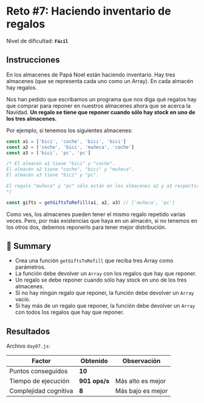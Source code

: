# Reto #7: Haciendo inventario de regalos

Nivel de dificultad: **`Fácil`**

## Instrucciones

En los almacenes de Papá Noel están haciendo inventario. Hay tres almacenes (que se representa cada uno como un Array). En cada almacén hay regalos.

Nos han pedido que escribamos un programa que nos diga qué regalos hay que comprar para reponer en nuestros almacenes ahora que se acerca la Navidad. **Un regalo se tiene que reponer cuando sólo hay stock en uno de los tres almacenes.**

Por ejemplo, si tenemos los siguientes almacenes:

``` javascript
const a1 = ['bici', 'coche', 'bici', 'bici']
const a2 = ['coche', 'bici', 'muñeca', 'coche']
const a3 = ['bici', 'pc', 'pc']

/* El almacén a1 tiene "bici" y "coche".
El almacén a2 tiene "coche", "bici" y "muñeca".
El almacén a3 tiene "bici" y "pc".

El regalo "muñeca" y "pc" sólo están en los almacenes a2 y a3 respectivamente.
*/

const gifts = getGiftsToRefill(a1, a2, a3) // ['muñeca', 'pc']
```

Como ves, los almacenes pueden tener el mismo regalo repetido varias veces. Pero, por más existencias que haya en un almacén, si no tenemos en los otros dos, debemos reponerlo para tener mejor distribución.

## 📝 **Summary**

* Crea una función `getGiftsToRefill` que reciba tres Array como parámetros.
* La función debe devolver un `Array` con los regalos que hay que reponer.
* Un regalo se debe reponer cuando sólo hay stock en uno de los tres almacenes.
* Si no hay ningún regalo que reponer, la función debe devolver un `Array` vacío.
* Si hay más de un regalo que reponer, la función debe devolver un `Array` con todos los regalos que hay que reponer.

## Resultados

Archivo `day07.js`:

| Factor | Obtenido | Observación |
| ------ | ------ | ------ |
| Puntos conseguidos | **10** |  |
| Tiempo de ejecución | **901 ops/s** | Más alto es mejor
| Complejidad cognitiva | **8** | Más bajo es mejor
